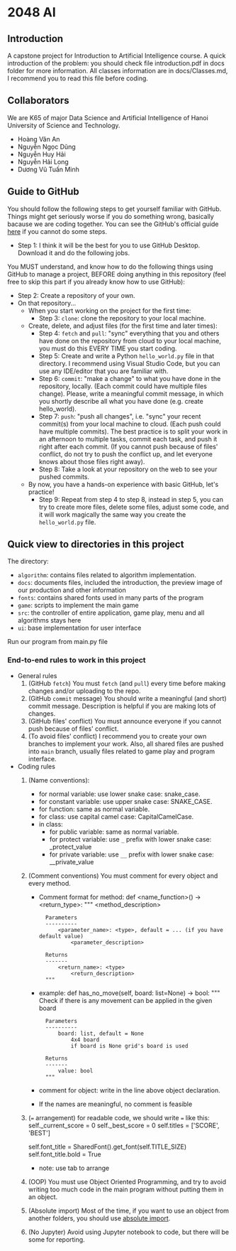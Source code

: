 # 2048 AI
## Introduction
A capstone project for Introduction to Artificial Intelligence course.
A quick introduction of the problem: you should check file introduction.pdf in docs folder for more information.
All classes information are in docs/Classes.md, I recommend you to read this file before coding.

## Collaborators
We are K65 of major Data Science and Artificial Intelligence of Hanoi University of Science and Technology.
+ Hoàng Văn An
+ Nguyễn Ngọc Dũng
+ Nguyễn Huy Hải
+ Nguyễn Hải Long
+ Dương Vũ Tuấn Minh

## Guide to GitHub
You should follow the following steps to get yourself familiar with GitHub. Things might get seriously worse if you do something wrong, basically bacause we are coding together. You can see the GitHub's official guide [here](https://guides.github.com/activities/hello-world/) if you cannot do some steps.

+ Step 1: I think it will be the best for you to use GitHub Desktop. Download it and do the following jobs.

You MUST understand, and know how to do the following things using GitHub to manage a project, BEFORE doing anything in this repository (feel free to skip this part if you already know how to use GitHub):

+ Step 2: Create a repository of your own.
+ On that repository...
    + When you start working on the project for the first time:
      + Step 3: `clone`: clone the repository to your local machine.
    + Create, delete, and adjust files (for the first time and later times):
        + Step 4: `fetch` and `pull`: "sync" everything that you and others have done on the repository from cloud to your local machine, you must do this EVERY TIME you start coding.
        + Step 5: Create and write a Python `hello_world.py` file in that directory. I recommend using Visual Studio Code, but you can use any IDE/editor that you are familiar with.
        + Step 6: `commit`: "make a change" to what you have done in the repository, locally. (Each commit could have multiple files change). Please, write a meaningful commit message, in which you shortly describe all what you have done (e.g. create hello_world).
        + Step 7: `push`: "push all changes", i.e. "sync" your recent commit(s) from your local machine to cloud. (Each push could have multiple commits). The best practice is to split your work in an afternoon to multiple tasks, commit each task, and push it right after each commit. (If you cannot push because of files' conflict, do not try to push the conflict up, and let everyone knows about those files right away).
        + Step 8: Take a look at your repository on the web to see your pushed commits. 
    + By now, you have a hands-on experience with basic GitHub, let's practice!
        + Step 9: Repeat from step 4 to step 8, instead in step 5, you can try to create more files, delete some files, adjust some code, and it will work magically the same way you create the `hello_world.py` file.

## Quick view to directories in this project
The directory:
+ `algorithm`: contains files related to algorithm implementation.
+ `docs`: documents files, included the introduction, the preview image of our production and other information
+ `fonts`: contains shared fonts used in many parts of the program
+ `game`: scripts to implement the main game
+ `src`: the controller of entire application, game play, menu and all algorithms stays here
+ `ui`: base implementation for user interface

Run our program from main.py file

### End-to-end rules to work in this project
+ General rules
    1. (GitHub `fetch`) You must `fetch` (and `pull`) every time before making changes and/or uploading to the repo.
    2. (GitHub `commit` message) You should write a meaningful (and short) commit message. Description is helpful if you are making lots of changes.
    3. (GitHub files' conflict) You must announce everyone if you cannot push because of files' conflict.
    4. (To avoid files' conflict) I recommend you to create your own branches to implement your work. Also, all shared files are pushed into `main` branch, usually files related to game play and program interface.
+ Coding rules
    1. (Name conventions): 
        + for normal variable:          use lower snake case: snake_case.
        + for constant variable:        use upper snake case: SNAKE_CASE.
        + for function:                 same as normal variable.
        + for class:                    use capital camel case: CapitalCamelCase.
        + in class:
            + for public variable:      same as normal variable.
            + for protect variable:     use `_` prefix with lower snake case: _protect_value
            + for private variable:     use `__` prefix with lower snake case: __private_value
    2. (Comment conventions) You must comment for every object and every method.
        + Comment format for method:
            def <name_function>(<parameters>) -> <return_type>:
                """
                <method_description>

                Parameters
                ----------
                    <parameter_name>: <type>, default = ... (if you have default value)
                        <parameter_description>

                Returns
                -------
                    <return_name>: <type>
                        <return_description>
                """
        
        + example:
            def has_no_move(self, board: list=None) -> bool:
                """
                Check if there is any movement can be applied in the given board
                
                Parameters
                ----------
                    board: list, default = None
                        4x4 board
                        if board is None grid's board is used
                
                Returns
                -------
                    value: bool
                """

        + comment for object: write in the line above object declaration. 

        + If the names are meaningful, no comment is feasible

    3. (`=` arrangement) for readable code, we should write `=` like this:
        self._current_score     = 0
        self._best_score        = 0
        self.titles             = ['SCORE', 'BEST']

        self.font_title         = SharedFont().get_font(self.TITLE_SIZE)
        self.font_title.bold    = True

        + note: use tab to arrange

    4. (OOP) You must use Object Oriented Programming, and try to avoid writing too much code in the main program without putting them in an object.
    5. (Absolute import) Most of the time, if you want to use an object from another folders, you should use [absolute import](https://www.geeksforgeeks.org/absolute-and-relative-imports-in-python/).
    6. (No Jupyter) Avoid using Jupyter notebook to code, but there will be some for reporting.